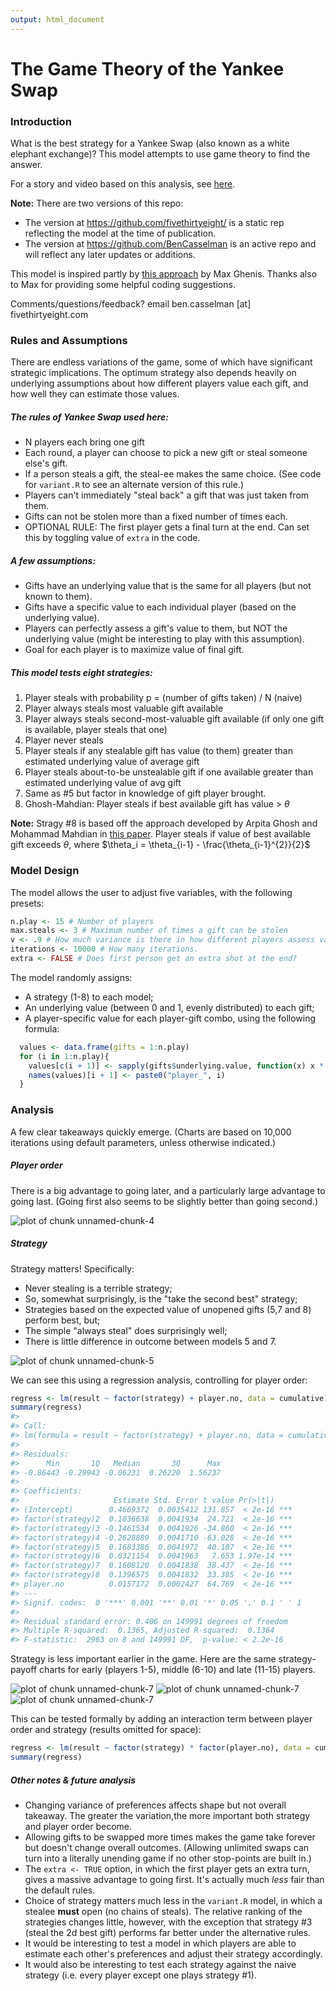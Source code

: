 ```yaml
---
output: html_document
---
```

<!-- README.md is generated from README.Rmd. Please edit that file -->



# The Game Theory of the Yankee Swap

### Introduction
What is the best strategy for a Yankee Swap (also known as a white elephant exchange)? This model attempts to use game theory to find the answer.

For a story and video based on this analysis, see [here](http://fivethirtyeight.com).

**Note:** There are two versions of this repo:

- The version at <https://github.com/fivethirtyeight/> is a static rep reflecting the model at the time of publication.
- The version at <https://github.com/BenCasselman> is an active repo and will reflect any later updates or additions.

This model is inspired partly by [this approach](https://github.com/analyzestuff/posts/blob/master/white_elephant/white_elephant.R) by Max Ghenis. Thanks also to Max for providing some helpful coding suggestions.

Comments/questions/feedback? email ben.casselman [at] fivethirtyeight.com

### Rules and Assumptions
There are endless variations of the game, some of which have significant strategic implications. The optimum strategy also depends heavily on underlying assumptions about how different players value each gift, and how well they can estimate those values.

##### The rules of Yankee Swap used here:
- N players each bring one gift
- Each round, a player can choose to pick a new gift or steal someone else's gift.
- If a person steals a gift, the steal-ee makes the same choice. (See code for `variant.R` to see an alternate version of this rule.)
- Players can't immediately "steal back" a gift that was just taken from them.
- Gifts can not be stolen more than a fixed number of times each.
- OPTIONAL RULE: The first player gets a final turn at the end. Can set this by toggling value of `extra` in the code.

##### A few assumptions:
- Gifts have an underlying value that is the same for all players (but not known to them).
- Gifts have a specific value to each individual player (based on the underlying value).
- Players can perfectly assess a gift's value to them, but NOT the underlying value (might be interesting to play with this assumption).
- Goal for each player is to maximize value of final gift.

##### This model tests eight strategies:
1. Player steals with probability p = (number of gifts taken) / N (naive)
2. Player always steals most valuable gift available
3. Player always steals second-most-valuable gift available (if only one gift is available, player steals that one)
4. Player never steals
5. Player steals if any stealable gift has value (to them) greater than estimated underlying value of average gift
6. Player steals about-to-be unstealable gift if one available greater than estimated underlying value of avg gift
7. Same as #5 but factor in knowledge of gift player brought.
8. Ghosh-Mahdian: Player steals if best available gift has value > $\theta$

**Note:** Stragy #8 is based off the approach developed by Arpita Ghosh and Mohammad Mahdian in [this paper](http://www.arpitaghosh.com/papers/gift1.pdf). 
Player steals if value of best available gift exceeds $\theta$, where $\theta_i =  \theta_{i-1} - \frac{\theta_{i-1}^{2}}{2}$ 

### Model Design
The model allows the user to adjust five variables, with the following presets:


```r
n.play <- 15 # Number of players
max.steals <- 3 # Maximum number of times a gift can be stolen
v <- .9 # How much variance is there in how different players assess value of gifts?
iterations <- 10000 # How many iterations.
extra <- FALSE # Does first person get an extra shot at the end?
```

The model randomly assigns:

- A strategy (1-8) to each model;
- An underlying value (between 0 and 1, evenly distributed) to each gift;
- A player-specific value for each player-gift combo, using the following formula:

```r
  values <- data.frame(gifts = 1:n.play)
  for (i in 1:n.play){
    values[c(i + 1)] <- sapply(gifts$underlying.value, function(x) x * runif(1, min= 1 - v, max = 1 + v))
    names(values)[i + 1] <- paste0("player_", i)
  }
```


### Analysis
A few clear takeaways quickly emerge. (Charts are based on 10,000 iterations using default parameters, unless otherwise indicated.)

##### Player order
There is a big advantage to going later, and a particularly large advantage to going last. (Going first also seems to be slightly better than going second.)

![plot of chunk unnamed-chunk-4](README-unnamed-chunk-4-1.png) 

##### Strategy
Strategy matters! Specifically:

- Never stealing is a terrible strategy;
- So, somewhat surprisingly, is the "take the second best" strategy;
- Strategies based on the expected value of unopened gifts (5,7 and 8) perform best, but;
- The simple "always steal" does surprisingly well;
- There is little difference in outcome between models 5 and 7.

![plot of chunk unnamed-chunk-5](README-unnamed-chunk-5-1.png) 

We can see this using a regression analysis, controlling for player order:

```r
regress <- lm(result ~ factor(strategy) + player.no, data = cumulative)
summary(regress)
#> 
#> Call:
#> lm(formula = result ~ factor(strategy) + player.no, data = cumulative)
#> 
#> Residuals:
#>      Min       1Q   Median       3Q      Max 
#> -0.86443 -0.29943 -0.06231  0.26220  1.56237 
#> 
#> Coefficients:
#>                     Estimate Std. Error t value Pr(>|t|)    
#> (Intercept)        0.4669372  0.0035412 131.857  < 2e-16 ***
#> factor(strategy)2  0.1036638  0.0041934  24.721  < 2e-16 ***
#> factor(strategy)3 -0.1461534  0.0041926 -34.860  < 2e-16 ***
#> factor(strategy)4 -0.2628889  0.0041710 -63.028  < 2e-16 ***
#> factor(strategy)5  0.1683386  0.0041972  40.107  < 2e-16 ***
#> factor(strategy)6  0.0321154  0.0041963   7.653 1.97e-14 ***
#> factor(strategy)7  0.1608120  0.0041838  38.437  < 2e-16 ***
#> factor(strategy)8  0.1396575  0.0041832  33.385  < 2e-16 ***
#> player.no          0.0157172  0.0002427  64.769  < 2e-16 ***
#> ---
#> Signif. codes:  0 '***' 0.001 '**' 0.01 '*' 0.05 '.' 0.1 ' ' 1
#> 
#> Residual standard error: 0.406 on 149991 degrees of freedom
#> Multiple R-squared:  0.1365,	Adjusted R-squared:  0.1364 
#> F-statistic:  2963 on 8 and 149991 DF,  p-value: < 2.2e-16
```

Strategy is less important earlier in the game. Here are the same strategy-payoff charts for early (players 1-5), middle (6-10) and late (11-15) players.

![plot of chunk unnamed-chunk-7](README-unnamed-chunk-7-1.png) ![plot of chunk unnamed-chunk-7](README-unnamed-chunk-7-2.png) ![plot of chunk unnamed-chunk-7](README-unnamed-chunk-7-3.png) 

This can be tested formally by adding an interaction term between player order and strategy (results omitted for space):

```r
regress <- lm(result ~ factor(strategy) * factor(player.no), data = cumulative)
summary(regress)
```


##### Other notes & future analysis
- Changing variance of preferences affects shape but not overall takeaway. The greater the variation,the more important both strategy and player order become.
- Allowing gifts to be swapped more times makes the game take forever but doesn't change overall outcomes. (Allowing unlimited swaps can turn into a literally unending game if no other stop-points are built in.)
- The `extra <- TRUE` option, in which the first player gets an extra turn, gives a massive advantage to going first. It's actually much *less* fair than the default rules.
- Choice of strategy matters much less in the `variant.R` model, in which a stealee **must** open (no chains of steals). The relative ranking of the strategies changes little, however, with the exception that strategy #3 (steal the 2d best gift) performs far better under the alternative rules.
- It would be interesting to test a model in which players are able to estimate each other's preferences and adjust their strategy accordingly.
- It would also be interesting to test each strategy against the naive strategy (i.e. every player except one plays strategy #1).
